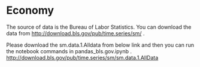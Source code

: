 # Economy

The source of data is the Bureau of Labor Statistics. You can download the data from http://download.bls.gov/pub/time.series/sm/ .

Please download the sm.data.1.Alldata from below link and then you can run the notebook commands in pandas_bls.gov.ipynb .
http://download.bls.gov/pub/time.series/sm/sm.data.1.AllData
